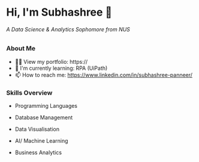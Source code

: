 # Hi, I'm Subhashree 👋 
###### A Data Science & Analytics Sophomore from NUS

### About Me
- 👨‍💻 View my portfolio: https://
- 🌱 I'm currently learning: RPA (UiPath)
- 📫 How to reach me: https://www.linkedin.com/in/subhashree-panneer/

### Skills Overview
- Programming Languages
  


- Database Management

- Data Visualisation

- AI/ Machine Learning

- Business Analytics




